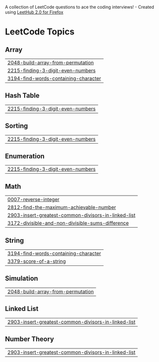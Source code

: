 A collection of LeetCode questions to ace the coding interviews! - Created using [LeetHub 2.0 for Firefox](https://github.com/maitreya2954/LeetHub-2.0-Firefox)
<!---LeetCode Topics Start-->
# LeetCode Topics
## Array
|  |
| ------- |
| [2048-build-array-from-permutation](https://github.com/dmi3ev1987/LeetCode/tree/master/2048-build-array-from-permutation) |
| [2215-finding-3-digit-even-numbers](https://github.com/dmi3ev1987/LeetCode/tree/master/2215-finding-3-digit-even-numbers) |
| [3194-find-words-containing-character](https://github.com/dmi3ev1987/LeetCode/tree/master/3194-find-words-containing-character) |
## Hash Table
|  |
| ------- |
| [2215-finding-3-digit-even-numbers](https://github.com/dmi3ev1987/LeetCode/tree/master/2215-finding-3-digit-even-numbers) |
## Sorting
|  |
| ------- |
| [2215-finding-3-digit-even-numbers](https://github.com/dmi3ev1987/LeetCode/tree/master/2215-finding-3-digit-even-numbers) |
## Enumeration
|  |
| ------- |
| [2215-finding-3-digit-even-numbers](https://github.com/dmi3ev1987/LeetCode/tree/master/2215-finding-3-digit-even-numbers) |
## Math
|  |
| ------- |
| [0007-reverse-integer](https://github.com/dmi3ev1987/LeetCode/tree/master/0007-reverse-integer) |
| [2812-find-the-maximum-achievable-number](https://github.com/dmi3ev1987/LeetCode/tree/master/2812-find-the-maximum-achievable-number) |
| [2903-insert-greatest-common-divisors-in-linked-list](https://github.com/dmi3ev1987/LeetCode/tree/master/2903-insert-greatest-common-divisors-in-linked-list) |
| [3172-divisible-and-non-divisible-sums-difference](https://github.com/dmi3ev1987/LeetCode/tree/master/3172-divisible-and-non-divisible-sums-difference) |
## String
|  |
| ------- |
| [3194-find-words-containing-character](https://github.com/dmi3ev1987/LeetCode/tree/master/3194-find-words-containing-character) |
| [3379-score-of-a-string](https://github.com/dmi3ev1987/LeetCode/tree/master/3379-score-of-a-string) |
## Simulation
|  |
| ------- |
| [2048-build-array-from-permutation](https://github.com/dmi3ev1987/LeetCode/tree/master/2048-build-array-from-permutation) |
## Linked List
|  |
| ------- |
| [2903-insert-greatest-common-divisors-in-linked-list](https://github.com/dmi3ev1987/LeetCode/tree/master/2903-insert-greatest-common-divisors-in-linked-list) |
## Number Theory
|  |
| ------- |
| [2903-insert-greatest-common-divisors-in-linked-list](https://github.com/dmi3ev1987/LeetCode/tree/master/2903-insert-greatest-common-divisors-in-linked-list) |
<!---LeetCode Topics End-->
